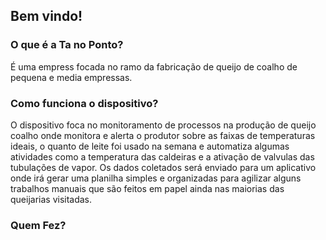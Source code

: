 ## Bem vindo!


### O que é a Ta no Ponto?

É uma empress focada no ramo da fabricação de queijo de coalho de pequena e media empressas.

### Como funciona o dispositivo?
O dispositivo foca no monitoramento de processos na produção de queijo coalho onde monitora e alerta o produtor sobre as faixas de temperaturas ideais, o quanto de leite foi usado na semana e automatiza algumas atividades como a temperatura das caldeiras e a ativação de valvulas das tubulações de vapor. Os dados coletados será enviado para um aplicativo onde irá gerar uma planilha simples e organizadas para agilizar alguns trabalhos manuais que são feitos em papel ainda nas maiorias das queijarias visitadas.

### Quem Fez?
